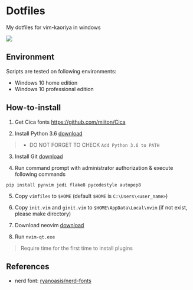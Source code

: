 # Dotfiles

My dotfiles for vim-kaoriya in windows

![](./sample/gvim.jpg)

## Environment

Scripts are tested on following environments:
- Windows 10 home edition
- Windows 10 professional edition

## How-to-install

1. Get Cica fonts <https://github.com/miiton/Cica>

2. Install Python 3.6 [download](https://www.python.org/ftp/python/3.6.8/python-3.6.8-amd64.exe)

> - DO NOT FORGET TO CHECK `Add Python 3.6 to PATH`

3. Install Git [download](https://github.com/git-for-windows/git/releases/latest)

4. Run command prompt with administrator authorization & execute following commands

```
pip install pynvim jedi flake8 pycodestyle autopep8
```

5. Copy `vimfiles` to `$HOME` (default `$HOME` is `C:\Users\<user_name>`)

6. Copy `init.vim` and `ginit.vim` to `$HOME\AppData\Local\nvim` (if not exist, please make directory)

7. Download neovim [download](http://vim-jp.org/redirects/koron/vim-kaoriya/latest/win64/)

8. Run `nvim-qt.exe`

> Require time for the first time to install plugins

## References

- nerd font: [ryanoasis/nerd-fonts](https://github.com/ryanoasis/nerd-fonts)
